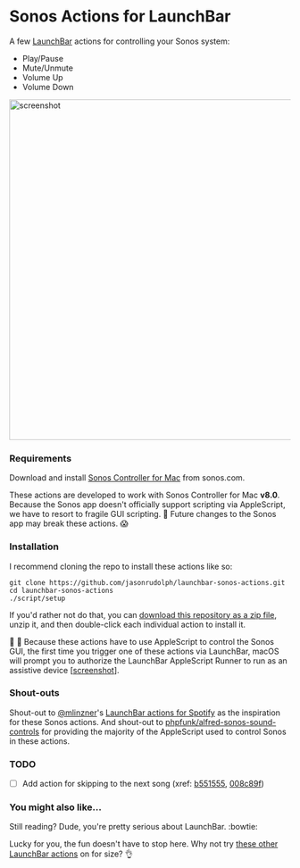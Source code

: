 # Sonos Actions for LaunchBar

A few [LaunchBar][] actions for controlling your Sonos system:

- Play/Pause
- Mute/Unmute
- Volume Up
- Volume Down

<img width="610" alt="screenshot" src="https://cloud.githubusercontent.com/assets/2988/24083379/43dd6032-0cac-11e7-947b-bbfee052c71f.png">

### Requirements

Download and install [Sonos Controller for Mac](http://www.sonos.com/en-us/controller-app) from sonos.com.

These actions are developed to work with Sonos Controller for Mac **v8.0**. Because the Sonos app doesn't officially support scripting via AppleScript, we have to resort to fragile GUI scripting. 🙈 Future changes to the Sonos app may break these actions. 😱

### Installation

I recommend cloning the repo to install these actions like so:

```
git clone https://github.com/jasonrudolph/launchbar-sonos-actions.git
cd launchbar-sonos-actions
./script/setup
```

If you'd rather not do that, you can [download this repository as a zip file][zip], unzip it, and then double-click each individual action to install it.

📣 👋 Because these actions have to use AppleScript to control the Sonos GUI, the first time you trigger one of these actions via LaunchBar, macOS will prompt you to authorize the LaunchBar AppleScript Runner to run as an assistive device [[screenshot](https://cloud.githubusercontent.com/assets/2988/24083596/5ae7a73e-0cb0-11e7-8819-6e89f1c0220a.png)].

### Shout-outs

Shout-out to [@mlinzner](https://github.com/mlinzner)'s [LaunchBar actions for Spotify][mlinzner-launchbar-for-spotify] as the inspiration for these Sonos actions. And shout-out to [phpfunk/alfred-sonos-sound-controls][phpfunk-alfred-for-sonos] for providing the majority of the AppleScript used to control Sonos in these actions.

### TODO

- [ ] Add action for skipping to the next song (xref: [b551555](https://github.com/jasonrudolph/launchbar-sonos-actions/commit/b55155527023788cebb642c7b8f126d1c6273e89), [008c89f](https://github.com/jasonrudolph/launchbar-sonos-actions/commit/008c89f585b8b967da17441c23fa69b593696fae))

### You might also like...

Still reading? Dude, you're pretty serious about LaunchBar. :bowtie:

Lucky for you, the fun doesn't have to stop here. Why not try [these other LaunchBar actions][jasonrudolph-launchbar-repos] on for size? 👌

[jasonrudolph-launchbar-repos]: https://github.com/search?utf8=%E2%9C%93&q=topic%3Alaunchbar+user%3Ajasonrudolph&type=Repositories&ref=searchresults
[launchbar]: https://www.obdev.at/products/launchbar
[mlinzner-launchbar-for-spotify]: https://github.com/mlinzner/LaunchBarActions/tree/9660d54a6bec1ef6138f5f3440f7a35966c5e67a/actions/Control%20Spotify
[phpfunk-alfred-for-sonos]: https://github.com/phpfunk/alfred-sonos-sound-controls/tree/d6051dee7c7108e690cf7a01b8ddd7443a480d36
[zip]: https://github.com/jasonrudolph/launchbar-sonos-actions/archive/master.zip
